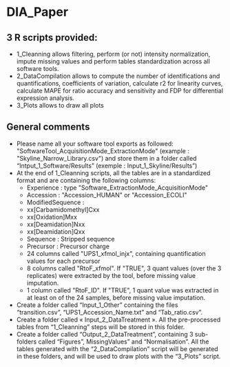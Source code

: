# DIA_Paper

## 3 R scripts provided:

- 1_Cleanning allows filtering, perform (or not) intensity normalization, impute
  missing values and perform tables standardization across all software tools.
- 2_DataCompilation allows to compute the number of identifications and
  quantifications, coefficients of variation, calculate r2 for linearity
  curves, calculate MAPE for ratio accuracy and sensitivity and FDP for
  differential expression analysis.
- 3_Plots allows to draw all plots 

## General comments

- Please name all your software tool exports as followed:
  "SoftwareTool_AcquisitionMode_ExtractionMode" (example :
"Skyline_Narrow_Library.csv") and store them in a folder called
“Intput_1_Software/Results” (exemple : Input_1_Skyline/Results”)
- At the end of 1_Cleanning scripts, all the tables are in a standardized
  format and are containing the following columns: 
    - Experience : type "Software_ExtractionMode_AcquisitionMode"
    - Accession : "Accession_HUMAN" or "Accession_ECOLI"
    - ModifiedSequence :
	- xx[Carbamidomethyl]Cxx     
	- xx[Oxidation]Mxx      
	- xx[Deamidation]Nxx   
	- xx[Deamidation]Qxx     
    - Sequence : Stripped sequence
    - Precursor : Precursor charge
    - 24 columns called "UPS1_xfmol_injx", containing quantification values for
      each precursor
    - 8 columns called "RtoF_xfmol". If "TRUE", 3 quant values (over the 3
      replicates) were extracted by the tool, before missing value imputation.
    - 1 column called "RtoF_ID". If "TRUE", 1 quant value was extracted in at
      least on of the 24 samples, before missing value imputation. 
- Create a folder called “Input_1_Other” containing the files “transition.csv”,
  “UPS1_Accession_Name.txt” and “Tab_ratio.csv”.
- Create a folder called « Input_2_DataTreatment ». All the pre-processed
  tables from “1_Cleanning” steps will be stored in this folder. 
- Create a folder called “Output_2_DataTreatment”, containing 3 sub-folders
  called “Figures”, MissingValues” and “Normalisation”. All the tables
generated with the “2_DataCompilation” script will be generated in these
folders, and will be used to draw plots with the “3_Plots” script. 
